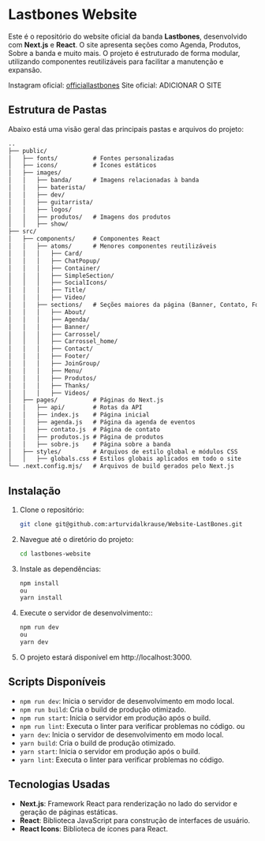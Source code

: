 # Lastbones Website

Este é o repositório do website oficial da banda **Lastbones**, desenvolvido com **Next.js** e **React**. O site apresenta seções como Agenda, Produtos, Sobre a banda e muito mais. O projeto é estruturado de forma modular, utilizando componentes reutilizáveis para facilitar a manutenção e expansão.

Instagram oficial: [officiallastbones](https://www.instagram.com/officiallastbones/)
Site oficial: ADICIONAR O SITE

## Estrutura de Pastas

Abaixo está uma visão geral das principais pastas e arquivos do projeto:
```markdown
..
├── public/
│   ├── fonts/          # Fontes personalizadas
│   ├── icons/          # Ícones estáticos
│   ├── images/
│   │   ├── banda/      # Imagens relacionadas à banda
│   │   ├── baterista/
│   │   ├── dev/
│   │   ├── guitarrista/
│   │   ├── logos/
│   │   ├── produtos/   # Imagens dos produtos
│   │   ├── show/ 
├── src/
│   ├── components/     # Componentes React
│   │   ├── atoms/      # Menores componentes reutilizáveis
│   │   │   ├── Card/
│   │   │   ├── ChatPopup/
│   │   │   ├── Container/
│   │   │   ├── SimpleSection/
│   │   │   ├── SocialIcons/
│   │   │   ├── Title/
│   │   │   ├── Video/
│   │   ├── sections/   # Seções maiores da página (Banner, Contato, Footer, etc.)
│   │   │   ├── About/
│   │   │   ├── Agenda/
│   │   │   ├── Banner/
│   │   │   ├── Carrossel/
│   │   │   ├── Carrossel_home/
│   │   │   ├── Contact/
│   │   │   ├── Footer/
│   │   │   ├── JoinGroup/
│   │   │   ├── Menu/
│   │   │   ├── Produtos/
│   │   │   ├── Thanks/
│   │   │   ├── Videos/
│   ├── pages/          # Páginas do Next.js
│   │   ├── api/        # Rotas da API
│   │   ├── index.js    # Página inicial
│   │   ├── agenda.js   # Página da agenda de eventos
│   │   ├── contato.js  # Página de contato
│   │   ├── produtos.js # Página de produtos
│   │   ├── sobre.js    # Página sobre a banda
│   ├── styles/         # Arquivos de estilo global e módulos CSS
│   │   ├── globals.css # Estilos globais aplicados em todo o site
└── .next.config.mjs/   # Arquivos de build gerados pelo Next.js
```

## Instalação

1. Clone o repositório:
   ```bash
   git clone git@github.com:arturvidalkrause/Website-LastBones.git
   ```
2. Navegue até o diretório do projeto:
   ```bash
   cd lastbones-website
   ```
3. Instale as dependências:
   ```bash
   npm install
   ou
   yarn install
   ```
4. Execute o servidor de desenvolvimento::
   ```bash
   npm run dev
   ou
   yarn dev
   ```
5.	O projeto estará disponível em http://localhost:3000.

## Scripts Disponíveis

- `npm run dev`: Inicia o servidor de desenvolvimento em modo local.
- `npm run build`: Cria o build de produção otimizado.
- `npm run start`: Inicia o servidor em produção após o build.
- `npm run lint`: Executa o linter para verificar problemas no código.
ou
- `yarn dev`: Inicia o servidor de desenvolvimento em modo local.
- `yarn build`: Cria o build de produção otimizado.
- `yarn start`: Inicia o servidor em produção após o build.
- `yarn lint`: Executa o linter para verificar problemas no código.

## Tecnologias Usadas

- **Next.js**: Framework React para renderização no lado do servidor e geração de páginas estáticas.
- **React**: Biblioteca JavaScript para construção de interfaces de usuário.
- **React Icons**: Biblioteca de ícones para React.
